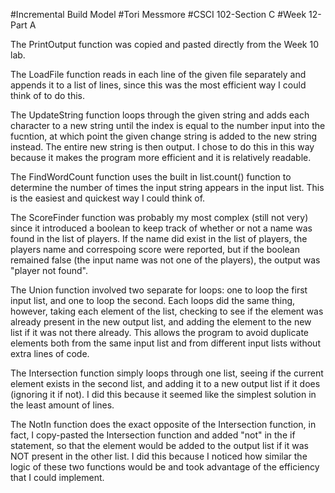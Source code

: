 #Incremental Build Model
#Tori Messmore
#CSCI 102-Section C
#Week 12-Part A

The PrintOutput function was copied and pasted directly from the Week 10 lab.

The LoadFile function reads in each line of the given file separately and appends it to a list of lines, since this was the most efficient way I could think of to do this.

The UpdateString function loops through the given string and adds each character to a new string until the index is equal to the number input into the fucntion, at which point the given change string is added to the new string instead. The entire new string is then output. I chose to do this in this way because it makes the program more efficient and it is relatively readable.

The FindWordCount function uses the built in list.count() function to determine the number of times the input string appears in the input list. This is the easiest and quickest way I could think of.

The ScoreFinder function was probably my most complex (still not very) since it introduced a boolean to keep track of whether or not a name was found in the list of players. If the name did exist in the list of players, the players name and correspoing score were reported, but if the boolean remained false (the input name was not one of the players), the output was "player not found".

The Union function involved two separate for loops: one to loop the first input list, and one to loop the second. Each loops did the same thing, however, taking each element of the list, checking to see if the element was already present in the new output list, and adding the element to the new list if it was not there already. This allows the program to avoid duplicate elements both from the same input list and from different input lists without extra lines of code.

The Intersection function simply loops through one list, seeing if the current element exists in the second list, and adding it to a new output list if it does (ignoring it if not). I did this because it seemed like the simplest solution in the least amount of lines.

The NotIn function does the exact opposite of the Intersection function, in fact, I copy-pasted the Intersection function and added "not" in the if statement, so that the element would be added to the output list if it was NOT present in the other list. I did this because I noticed how similar the logic of these two functions would be and took advantage of the efficiency that I could implement.
